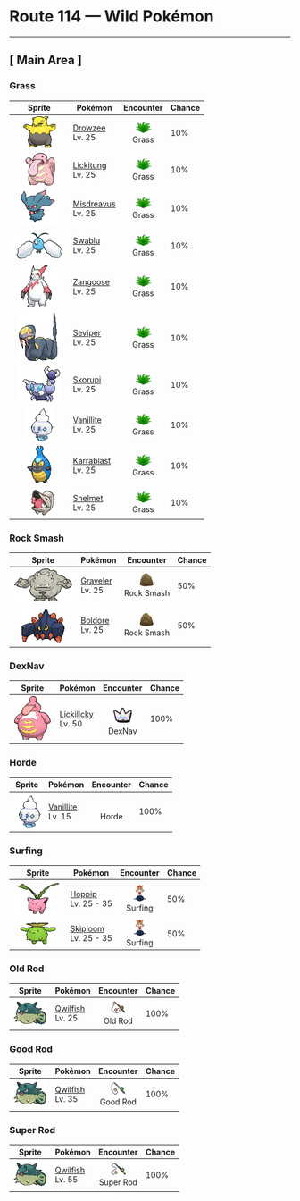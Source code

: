 # Route 114 — Wild Pokémon

---

## [ Main Area ]

### Grass

| Sprite | Pokémon | Encounter | Chance |
|:------:|---------|:---------:|--------|
| ![Drowzee](../../assets/sprites/drowzee/front.gif "Drowzee: If your nose becomes itchy while you are sleeping, it’s a sure sign that one of these Pokémon is standing above your pillow and trying to eat your dream through your nostrils.") | [Drowzee](../../pokemon/drowzee.md/)<br>Lv. 25 | ![Grass](../../assets/encounter_types/grass.png "Grass")<br>Grass | 10% |
| ![Lickitung](../../assets/sprites/lickitung/front.gif "Lickitung: Whenever Lickitung comes across something new, it will unfailingly give it a lick. It does so because it memorizes things by texture and by taste. It is somewhat put off by sour things.") | [Lickitung](../../pokemon/lickitung.md/)<br>Lv. 25 | ![Grass](../../assets/encounter_types/grass.png "Grass")<br>Grass | 10% |
| ![Misdreavus](../../assets/sprites/misdreavus/front.gif "Misdreavus: Misdreavus frightens people with a creepy, sobbing cry. The Pokémon apparently uses its red spheres to absorb the fearful feelings of foes and turn them into nutrition.") | [Misdreavus](../../pokemon/misdreavus.md/)<br>Lv. 25 | ![Grass](../../assets/encounter_types/grass.png "Grass")<br>Grass | 10% |
| ![Swablu](../../assets/sprites/swablu/front.gif "Swablu: Swablu loves to make things clean. If it spots something dirty, it will wipe and polish it with its cottony wings. If its wings become dirty, this Pokémon finds a stream and showers itself.") | [Swablu](../../pokemon/swablu.md/)<br>Lv. 25 | ![Grass](../../assets/encounter_types/grass.png "Grass")<br>Grass | 10% |
| ![Zangoose](../../assets/sprites/zangoose/front.gif "Zangoose: Zangoose usually stays on all fours, but when angered, it gets up on its hind legs and extends its claws. This Pokémon shares a bitter rivalry with Seviper that dates back over generations.") | [Zangoose](../../pokemon/zangoose.md/)<br>Lv. 25 | ![Grass](../../assets/encounter_types/grass.png "Grass")<br>Grass | 10% |
| ![Seviper](../../assets/sprites/seviper/front.gif "Seviper: Seviper’s swordlike tail serves two purposes—it slashes foes and douses them with secreted poison. This Pokémon will not give up its long-running blood feud with Zangoose.") | [Seviper](../../pokemon/seviper.md/)<br>Lv. 25 | ![Grass](../../assets/encounter_types/grass.png "Grass")<br>Grass | 10% |
| ![Skorupi](../../assets/sprites/skorupi/front.gif "Skorupi: It burrows under the sand to lie in wait for prey. Its tail claws can inject its prey with a savage poison.") | [Skorupi](../../pokemon/skorupi.md/)<br>Lv. 25 | ![Grass](../../assets/encounter_types/grass.png "Grass")<br>Grass | 10% |
| ![Vanillite](../../assets/sprites/vanillite/front.gif "Vanillite: This Pokémon formed from icicles bathed in energy from the morning sun. It sleeps buried in snow.") | [Vanillite](../../pokemon/vanillite.md/)<br>Lv. 25 | ![Grass](../../assets/encounter_types/grass.png "Grass")<br>Grass | 10% |
| ![Karrablast](../../assets/sprites/karrablast/front.gif "Karrablast: For some reason they evolve when they receive electrical energy while they are attacking Shelmet.") | [Karrablast](../../pokemon/karrablast.md/)<br>Lv. 25 | ![Grass](../../assets/encounter_types/grass.png "Grass")<br>Grass | 10% |
| ![Shelmet](../../assets/sprites/shelmet/front.gif "Shelmet: It evolves when bathed in an electric-like energy along with Karrablast. The reason is still unknown.") | [Shelmet](../../pokemon/shelmet.md/)<br>Lv. 25 | ![Grass](../../assets/encounter_types/grass.png "Grass")<br>Grass | 10% |

### Rock Smash

| Sprite | Pokémon | Encounter | Chance |
|:------:|---------|:---------:|--------|
| ![Graveler](../../assets/sprites/graveler/front.gif "Graveler: Rocks are Graveler’s favorite food. This Pokémon will climb a mountain from the base to the summit, crunchingly feasting on rocks all the while. Upon reaching the peak, it rolls back down to the bottom.") | [Graveler](../../pokemon/graveler.md/)<br>Lv. 25 | ![Rock Smash](../../assets/encounter_types/rock_smash.png "Rock Smash")<br>Rock Smash | 50% |
| ![Boldore](../../assets/sprites/boldore/front.gif "Boldore: When it is healthy, its core sticks out. Always facing the same way, it swiftly moves front to back and left to right.") | [Boldore](../../pokemon/boldore.md/)<br>Lv. 25 | ![Rock Smash](../../assets/encounter_types/rock_smash.png "Rock Smash")<br>Rock Smash | 50% |

### DexNav

| Sprite | Pokémon | Encounter | Chance |
|:------:|---------|:---------:|--------|
| ![Lickilicky](../../assets/sprites/lickilicky/front.gif "Lickilicky: Their saliva contains lots of components that can dissolve anything. The numbness caused by their lick does not dissipate.") | [Lickilicky](../../pokemon/lickilicky.md/)<br>Lv. 50 | ![DexNav](../../assets/encounter_types/dexnav.png "DexNav")<br>DexNav | 100% |

### Horde

| Sprite | Pokémon | Encounter | Chance |
|:------:|---------|:---------:|--------|
| ![Vanillite](../../assets/sprites/vanillite/front.gif "Vanillite: This Pokémon formed from icicles bathed in energy from the morning sun. It sleeps buried in snow.") | [Vanillite](../../pokemon/vanillite.md/)<br>Lv. 15 | ![Horde](../../assets/encounter_types/horde.png "Horde")<br>Horde | 100% |

### Surfing

| Sprite | Pokémon | Encounter | Chance |
|:------:|---------|:---------:|--------|
| ![Hoppip](../../assets/sprites/hoppip/front.gif "Hoppip: This Pokémon drifts and floats with the wind. If it senses the approach of strong winds, Hoppip links its leaves with other Hoppip to prepare against being blown away.") | [Hoppip](../../pokemon/hoppip.md/)<br>Lv. 25 - 35 | ![Surfing](../../assets/encounter_types/surfing.png "Surfing")<br>Surfing | 50% |
| ![Skiploom](../../assets/sprites/skiploom/front.gif "Skiploom: Skiploom’s flower blossoms when the temperature rises above 64 degrees Fahrenheit. How much the flower opens depends on the temperature. For that reason, this Pokémon is sometimes used as a thermometer.") | [Skiploom](../../pokemon/skiploom.md/)<br>Lv. 25 - 35 | ![Surfing](../../assets/encounter_types/surfing.png "Surfing")<br>Surfing | 50% |

### Old Rod

| Sprite | Pokémon | Encounter | Chance |
|:------:|---------|:---------:|--------|
| ![Qwilfish](../../assets/sprites/qwilfish/front.gif "Qwilfish: Qwilfish sucks in water, inflating itself. This Pokémon uses the pressure of the water it swallowed to shoot toxic quills all at once from all over its body. It finds swimming somewhat challenging.") | [Qwilfish](../../pokemon/qwilfish.md/)<br>Lv. 25 | ![Old Rod](../../assets/encounter_types/old_rod.png "Old Rod")<br>Old Rod | 100% |

### Good Rod

| Sprite | Pokémon | Encounter | Chance |
|:------:|---------|:---------:|--------|
| ![Qwilfish](../../assets/sprites/qwilfish/front.gif "Qwilfish: Qwilfish sucks in water, inflating itself. This Pokémon uses the pressure of the water it swallowed to shoot toxic quills all at once from all over its body. It finds swimming somewhat challenging.") | [Qwilfish](../../pokemon/qwilfish.md/)<br>Lv. 35 | ![Good Rod](../../assets/encounter_types/good_rod.png "Good Rod")<br>Good Rod | 100% |

### Super Rod

| Sprite | Pokémon | Encounter | Chance |
|:------:|---------|:---------:|--------|
| ![Qwilfish](../../assets/sprites/qwilfish/front.gif "Qwilfish: Qwilfish sucks in water, inflating itself. This Pokémon uses the pressure of the water it swallowed to shoot toxic quills all at once from all over its body. It finds swimming somewhat challenging.") | [Qwilfish](../../pokemon/qwilfish.md/)<br>Lv. 55 | ![Super Rod](../../assets/encounter_types/super_rod.png "Super Rod")<br>Super Rod | 100% |

